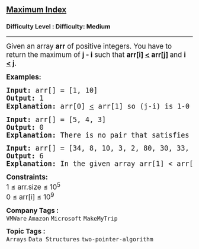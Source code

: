<h2><a href="https://www.geeksforgeeks.org/problems/maximum-index-1587115620/1?page=2&company=MakeMyTrip&sortBy=submissions">Maximum Index</a></h2><h3>Difficulty Level : Difficulty: Medium</h3><hr><div class="problems_problem_content__Xm_eO"><p><span style="font-size: 14pt;">Given an array <strong>arr</strong> of positive integers. You have to return the maximum of <strong>j - i</strong> such that <strong>arr[i] <u>&lt;</u> arr[j] </strong>and <strong>i <u>&lt;</u>&nbsp;j</strong>.</span></p>
<p><span style="font-size: 14pt;"><strong>Examples:</strong></span></p>
<pre><span style="font-size: 14pt;"><strong>Input: </strong>arr[] = [1, 10]
<strong>Output: </strong>1<strong>
Explanation: </strong>arr[0] <u style="font-family: -apple-system, BlinkMacSystemFont, 'Segoe UI', Roboto, Oxygen, Ubuntu, Cantarell, 'Open Sans', 'Helvetica Neue', sans-serif;">&lt;</u> arr[1] so (j-i) is 1-0 = 1.<br></span></pre>
<pre><span style="font-size: 14pt;"><strong>Input: </strong>arr[] = [5, 4, 3]
<strong>Output: </strong>0<strong>
Explanation:</strong> There is no pair that satisfies the given condition.</span></pre>
<pre><span style="font-size: 14pt;"><strong>Input: </strong>arr[] = [34, 8, 10, 3, 2, 80, 30, 33, 1]
<strong>Output: </strong>6<strong>
Explanation: </strong>In the given array arr[1] &lt; arr[7] satisfying the required condition(arr[i] <u>&lt;</u> arr[j]) thus giving the maximum difference of j - i which is 6(7-1).
</span></pre>
<p><span style="font-size: 14pt;"><strong>Constraints:</strong><br>1 ≤ arr.size ≤ 10<sup>5</sup><br>0 ≤ arr[i] ≤ 10<sup>9</sup></span></p></div><p><span style=font-size:18px><strong>Company Tags : </strong><br><code>VMWare</code>&nbsp;<code>Amazon</code>&nbsp;<code>Microsoft</code>&nbsp;<code>MakeMyTrip</code>&nbsp;<br><p><span style=font-size:18px><strong>Topic Tags : </strong><br><code>Arrays</code>&nbsp;<code>Data Structures</code>&nbsp;<code>two-pointer-algorithm</code>&nbsp;